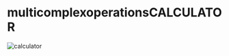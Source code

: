 # multicomplexoperationsCALCULATOR

![calculator](https://user-images.githubusercontent.com/52234785/81668852-ee528700-944d-11ea-9611-beb3f9ca46e1.PNG)
